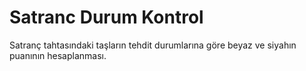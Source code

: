 # Satranc Durum Kontrol
Satranç tahtasındaki taşların tehdit durumlarına göre beyaz ve siyahın puanının hesaplanması.
